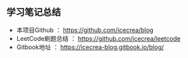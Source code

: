
## 学习笔记总结

- 本项目Github ： https://github.com/icecrea/blog  
- LeetCode刷题总结 ： https://github.com/icecrea/leetcode  
- Gitbook地址 ： https://icecrea-blog.gitbook.io/blog/

